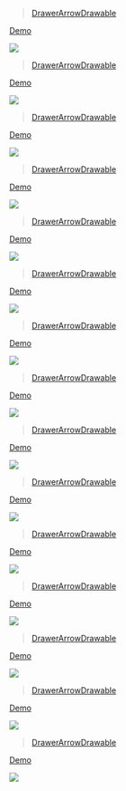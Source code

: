 > [DrawerArrowDrawable](https://github.com/dmytrodanylyk/circular-progress-button)

[ Demo](http://androidxy.com/en/detail/d3d178dd76377babf58f41fd8bd96d5c)

![](/images/com.dd.sample.progressbutton.jpg)

> [DrawerArrowDrawable](https://github.com/makovkastar/FloatingActionButton)

[ Demo](http://androidxy.com/en/detail/8a24b4b88810728a78c608604a3b976d)

![](/images/com.melnykov.fab.sample.jpg)

> [DrawerArrowDrawable](https://github.com/kyleduo/SwitchButton)

[ Demo](http://androidxy.com/en/detail/d0cf46d5edaf0e653d395afd769ee082)

![](/images/com.kyleduo.switchbutton.demo.jpg)

> [DrawerArrowDrawable](https://github.com/dmytrodanylyk/android-process-button)

[ Demo](http://androidxy.com/en/detail/f94d27feabeb80cefaf04df1b208e72b)

![](/images/com.dd.sample.processbutton.jpg)

> [DrawerArrowDrawable](https://github.com/jd-alexander/LikeButton)

[ Demo](http://androidxy.com/en/detail/46f558df3813af6e8a10109af860f901)

![](/images/com.like.example.jpg)

> [DrawerArrowDrawable](https://github.com/zagum/Android-SwitchIcon)

[ Demo](http://androidxy.com/en/detail/33b14b484543dc2ad67276c1d121d9b7)

![](/images/com.github.zagum.switchicon.sample.jpg)

> [DrawerArrowDrawable](https://github.com/markushi/android-circlebutton)

[ Demo](http://androidxy.com/en/detail/34e426de8495e9b26cb7bfef89a96675)

![](/images/at.markushi.circlebutton.example.jpg)

> [DrawerArrowDrawable](https://github.com/medyo/fancybuttons)

[ Demo](http://androidxy.com/en/detail/8f48b7dc97bf17541d572801c1154822)

![](/images/mehdi.sakout.fancybuttons.samples.jpg)

> [DrawerArrowDrawable](https://github.com/hoang8f/android-flat-button)

[ Demo](http://androidxy.com/en/detail/7811ab50c49a44442eabe4fc07f99f29)

![](/images/info.hoang8f.fbutton.demo.jpg)

> [DrawerArrowDrawable](https://github.com/hoang8f/android-flat-button)

[ Demo](http://androidxy.com/en/detail/2804229bf900ffa5e6e96255504b4c0c)

![](/images/info.hoang8f.fbutton.demo.jpg)

> [DrawerArrowDrawable](https://github.com/glomadrian/material-animated-switch)

[ Demo](http://androidxy.com/en/detail/9f54411e95c7ea308ee80db4359b3ab0)

![](/images/com.github.glomadrian.materialanimatedswitch.sample.jpg)

> [DrawerArrowDrawable](https://github.com/dmytrodanylyk/shadow-layout)

[ Demo](http://androidxy.com/en/detail/63214eaada96a2606acb6a44a98a47fd)

![](/images/com.dd.sample.jpg)

> [DrawerArrowDrawable](https://github.com/mcxtzhang/AnimShopButton)

[ Demo](http://androidxy.com/en/detail/9e79ace99e2f49f27e0fb0738cd9e06b)

![](/images/com.mcxtzhang.animshopbutton.jpg)

> [DrawerArrowDrawable](https://github.com/niniloveyou/StateButton)

[ Demo](http://androidxy.com/en/detail/aaba687a86081f72808c66009f606ac7)

![](/images/deadline.statebutton.jpg)

> [DrawerArrowDrawable](https://github.com/venshine/GoodView)

[ Demo](http://androidxy.com/en/detail/bff81ec191ded71f4865e4beedb65ccc)

![](/images/com.wx.goodview.demo.jpg)

